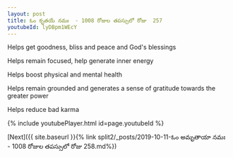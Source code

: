 ```yaml
---
layout: post
title: ఓం కృతయే నమః  - 1008 రోజుల తపస్సులో రోజు  257
youtubeId: lyDBpm1WEcY
---
```

 
 
Helps get goodness, bliss and peace and God's blessings
 
Helps remain focused, help generate inner energy 
 
Helps boost physical and mental health 
 
Helps remain grounded and generates a sense of gratitude towards the greater power 
 
Helps reduce bad karma
 
 
 
 


{% include youtubePlayer.html id=page.youtubeId %}
 
[Next]({{ site.baseurl }}{% link  split2/_posts/2019-10-11-ఓం అమృతాయా నమః  - 1008 రోజుల తపస్సులో రోజు  258.md%})
 
